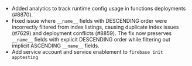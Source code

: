 - Added analytics to track runtime config usage in functions deployments (#8870).
- Fixed issue where `__name__` fields with DESCENDING order were incorrectly filtered from index listings, causing duplicate index issues (#7629) and deployment conflicts (#8859). The fix now preserves `__name__` fields with explicit DESCENDING order while filtering out implicit ASCENDING `__name__` fields.
- Add service account and service enablement to `firebase init apptesting`
